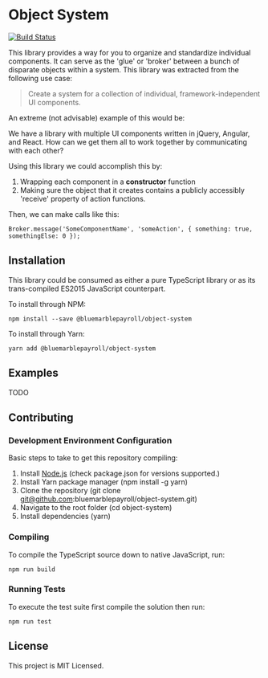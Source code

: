 # Object System

[![Build Status](https://travis-ci.org/bluemarblepayroll/object-system.svg?branch=master)](https://travis-ci.org/bluemarblepayroll/object-system)

This library provides a way for you to organize and standardize individual components.  It can serve as the 'glue' or 'broker' between a bunch of disparate objects within a system.  This library was extracted from the following use case:

> Create a system for a collection of individual, framework-independent UI components.

An extreme (not advisable) example of this would be:

We have a library with multiple UI components written in jQuery, Angular, and React.  How can we get them all to work together by communicating with each other?

Using this library we could accomplish this by:

1. Wrapping each component in a **constructor** function
2. Making sure the object that it creates contains a publicly accessibly 'receive' property of action functions.

Then, we can make calls like this:

````
Broker.message('SomeComponentName', 'someAction', { something: true, somethingElse: 0 });
````

## Installation

This library could be consumed as either a pure TypeScript library or as its trans-compiled ES2015 JavaScript counterpart.

To install through NPM:

````
npm install --save @bluemarblepayroll/object-system
````

To install through Yarn:

````
yarn add @bluemarblepayroll/object-system
````

## Examples

TODO

## Contributing

### Development Environment Configuration

Basic steps to take to get this repository compiling:

1. Install [Node.js](https://nodejs.org) (check package.json for versions supported.)
2. Install Yarn package manager (npm install -g yarn)
3. Clone the repository (git clone git@github.com:bluemarblepayroll/object-system.git)
4. Navigate to the root folder (cd object-system)
5. Install dependencies (yarn)

### Compiling

To compile the TypeScript source down to native JavaScript, run:

````
npm run build
````

### Running Tests

To execute the test suite first compile the solution then run:

````
npm run test
````

## License

This project is MIT Licensed.
